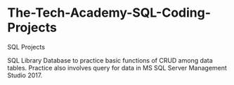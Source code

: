 # The-Tech-Academy-SQL-Coding-Projects
SQL Projects

SQL Library Database to practice basic functions of CRUD among data tables. Practice also involves query for data in MS SQL Server Management Studio 2017.

